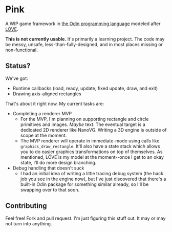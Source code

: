 # Pink

A WIP game framework in [the Odin programming language](https://odin-lang.org) modeled after [LÖVE](https://love2d.org).

**This is not currently usable.** It's primarily a learning project. The code may be messy, unsafe, less-than-fully-designed, and in most places missing or non-functional.

## Status?

We've got:

* Runtime callbacks (load, ready, update, fixed update, draw, and exit)
* Drawing axis-aligned rectangles

That's about it right now. My current tasks are:

* Completing a renderer MVP
  * For the MVP, I'm planning on supporting rectangle and circle primitives and images. *Maybe* text. The eventual target is a dedicated 2D renderer like NanoVG. Writing a 3D engine is outside of scope at the moment.
  * The MVP renderer will operate in immediate-mode using calls like `graphics_draw_rectangle`. It'll also have a state stack which allows you to do easier graphics transformations on top of themselves. As mentioned, LÖVE is my model at the moment--once I get to an okay state, I'll do more design branching.
* Debug handling that doesn't suck
  * I had an initial idea of writing a little tracing debug system (the hack job you see in the engine now), but I've just discovered that there's a built-in Odin package for something similar already, so I'll be swapping over to that soon.

## Contributing

Feel free! Fork and pull request. I'm just figuring this stuff out. It may or may not turn into anything.
